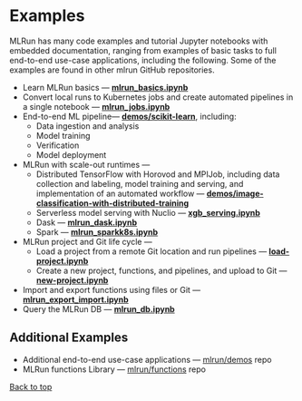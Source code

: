 <a id="top"></a>
# Examples

MLRun has many code examples and tutorial Jupyter notebooks with embedded documentation, ranging from examples of basic tasks to full end-to-end use-case applications, including the following. Some of the examples are found in other mlrun GitHub repositories.

- Learn MLRun basics &mdash; [**mlrun_basics.ipynb**](https://github.com/mlrun/mlrun/tree/master/examples/mlrun_basics.ipynb)
- Convert local runs to Kubernetes jobs and create automated pipelines in a single notebook &mdash; [**mlrun_jobs.ipynb**](https://github.com/mlrun/mlrun/tree/master/examples/mlrun_jobs.ipynb)
- End-to-end ML pipeline&mdash; [**demos/scikit-learn**](https://github.com/mlrun/demos/tree/master/scikit-learn-pipeline), including:
  - Data ingestion and analysis 
  - Model training
  - Verification
  - Model deployment
- MLRun with scale-out runtimes &mdash;
  - Distributed TensorFlow with Horovod and MPIJob, including data collection and labeling, model training and serving, and implementation of an automated workflow &mdash; [**demos/image-classification-with-distributed-training**](https://github.com/mlrun/demos/tree/master/image-classification-with-distributed-training)
  - Serverless model serving with Nuclio &mdash; [**xgb_serving.ipynb**](https://github.com/mlrun/mlrun/tree/master/examples/xgb_serving.ipynb)
  - Dask &mdash; [**mlrun_dask.ipynb**](https://github.com/mlrun/mlrun/tree/master/examples/mlrun_dask.ipynb)
  - Spark &mdash; [**mlrun_sparkk8s.ipynb**](https://github.com/mlrun/mlrun/tree/master/examples/mlrun_sparkk8s.ipynb)
- MLRun project and Git life cycle &mdash;
  - Load a project from a remote Git location and run pipelines &mdash; [**load-project.ipynb**](https://github.com/mlrun/mlrun/tree/master/examples/load-project.ipynb)
  - Create a new project, functions, and pipelines, and upload to Git &mdash; [**new-project.ipynb**](https://github.com/mlrun/mlrun/tree/master/examples/new-project.ipynb)
- Import and export functions using files or Git &mdash; [**mlrun_export_import.ipynb**](https://github.com/mlrun/mlrun/tree/master/examples/mlrun_export_import.ipynb)
- Query the MLRun DB &mdash; [**mlrun_db.ipynb**](https://github.com/mlrun/mlrun/tree/master/examples/mlrun_db.ipynb)

<a id="additional-examples"></a>
## Additional Examples

- Additional end-to-end use-case applications &mdash; [mlrun/demos](https://github.com/mlrun/demos) repo
- MLRun functions Library &mdash; [mlrun/functions](https://github.com/mlrun/functions) repo 

[Back to top](#top)
